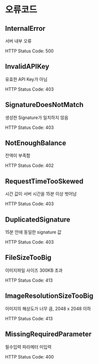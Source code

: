 # 오류코드

## InternalError

서버 내부 오류

HTTP Status Code: 500

## InvalidAPIKey

유효한 API Key가 아님

HTTP Status Code: 403

## SignatureDoesNotMatch

생성한 Signature가 일치하지 않음

HTTP Status Code: 403

## NotEnoughBalance

잔액이 부족함

HTTP Status Code: 402

## RequestTimeTooSkewed

시간 값이 서버 시간을 15분 이상 벗어남

HTTP Status Code: 403

## DuplicatedSignature

15분 안에 동일한 signature 값

HTTP Status Code: 403

## FileSizeTooBig

이미지파일 사이즈 300KB 초과

HTTP Status Code: 413

## ImageResolutionSizeTooBig

이미지의 해상도가 너무 큼, 2048 x 2048 이하

HTTP Status Code: 413

## MissingRequiredParameter

필수입력 파라메터 미입력

HTTP Status Code: 400

